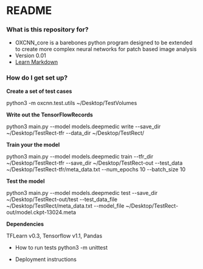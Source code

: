 # README #


### What is this repository for? ###

* OXCNN_core is a barebones python program designed to be extended to create more complex neural networks for patch based image analysis
* Version 0.01
* [Learn Markdown](https://bitbucket.org/tutorials/markdowndemo)

### How do I get set up? ###

**Create a set of test cases** 

python3 -m oxcnn.test.utils ~/Desktop/TestVolumes

**Write out the TensorFlowRecords**

python3 main.py --model models.deepmedic write --save_dir ~/Desktop/TestRect-tfr --data_dir ~/Desktop/TestRect/

**Train your the model**

python3 main.py --model models.deepmedic train --tfr_dir ~/Desktop/TestRect-tfr --save_dir ~/Desktop/TestRect-out --test_data ~/Desktop/TestRect-tfr/meta_data.txt --num_epochs 10 --batch_size 10

**Test the model**

python3 main.py --model models.deepmedic test --save_dir ~/Desktop/TestRect-out/test --test_data_file ~/Desktop/TestRect/meta_data.txt --model_file ~/Desktop/TestRect-out/model.ckpt-13024.meta


**Dependencies**

TFLearn v0.3, Tensorflow v1.1, Pandas

* How to run tests
python3 -m unittest

* Deployment instructions